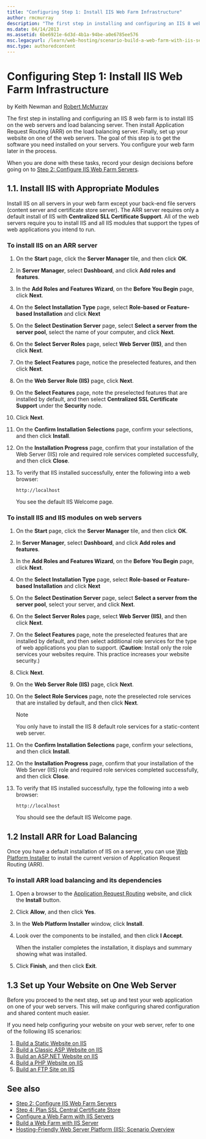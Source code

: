 ```yaml
---
title: "Configuring Step 1: Install IIS Web Farm Infrastructure"
author: rmcmurray
description: "The first step in installing and configuring an IIS 8 web farm is to install IIS on the web servers and load balancing server. Then install Application Reque..."
ms.date: 04/14/2013
ms.assetid: 6be6921e-6d3d-4b1a-94be-a0e6785ee576
msc.legacyurl: /learn/web-hosting/scenario-build-a-web-farm-with-iis-servers/configuring-step-1-install-iis-web-farm-infrastructure
msc.type: authoredcontent
---
```

# Configuring Step 1: Install IIS Web Farm Infrastructure

by Keith Newman and [Robert McMurray](https://github.com/rmcmurray)

The first step in installing and configuring an IIS 8 web farm is to install IIS on the web servers and load balancing server. Then install Application Request Routing (ARR) on the load balancing server. Finally, set up your website on one of the web servers. The goal of this step is to get the software you need installed on your servers. You configure your web farm later in the process.

When you are done with these tasks, record your design decisions before going on to [Step 2: Configure IIS Web Farm Servers](configuring-step-2-configure-iis-web-farm-servers.md).

<a id="11"></a>

## 1.1. Install IIS with Appropriate Modules

Install IIS on all servers in your web farm except your back-end file servers (content server and certificate store server). The ARR server requires only a default install of IIS with **Centralized SLL Certificate Support**. All of the web servers require you to install IIS and all IIS modules that support the types of web applications you intend to run.

### To install IIS on an ARR server

1. On the **Start** page, click the **Server Manager** tile, and then click **OK**.
2. In **Server Manager**, select **Dashboard**, and click **Add roles and features**.
3. In the **Add Roles and Features Wizard**, on the **Before You Begin** page, click **Next**.
4. On the **Select Installation Type** page, select **Role-based or Feature-based Installation** and click **Next**
5. On the **Select Destination Server** page, select **Select a server from the server pool**, select the name of your computer, and click **Next**.
6. On the **Select Server Roles** page, select **Web Server (IIS)**, and then click **Next**.
7. On the **Select Features** page, notice the preselected features, and then click **Next**.
8. On the **Web Server Role (IIS)** page, click **Next**.
9. On the **Select Features** page, note the preselected features that are installed by default, and then select **Centralized SSL Certificate Support** under the **Security** node.
10. Click **Next**.
11. On the **Confirm Installation Selections** page, confirm your selections, and then click **Install**.
12. On the **Installation Progress** page, confirm that your installation of the Web Server (IIS) role and required role services completed successfully, and then click **Close**.
13. To verify that IIS installed successfully, enter the following into a web browser:

    `http://localhost`

    You see the default IIS Welcome page.

### To install IIS and IIS modules on web servers

1. On the **Start** page, click the **Server Manager** tile, and then click **OK**.
2. In **Server Manager**, select **Dashboard**, and click **Add roles and features**.
3. In the **Add Roles and Features Wizard**, on the **Before You Begin** page, click **Next**.
4. On the **Select Installation Type** page, select **Role-based or Feature-based Installation** and click **Next**
5. On the **Select Destination Server** page, select **Select a server from the server pool**, select your server, and click **Next**.
6. On the **Select Server Roles** page, select **Web Server (IIS)**, and then click **Next**.
7. On the **Select Features** page, note the preselected features that are installed by default, and then select additional role services for the type of web applications you plan to support. (**Caution**: Install only the role services your websites require. This practice increases your website security.)
8. Click **Next**.
9. On the **Web Server Role (IIS)** page, click **Next**.
10. On the **Select Role Services** page, note the preselected role services that are installed by default, and then click **Next**.

    > [!NOTE]
    > You only have to install the IIS 8 default role services for a static-content web server.

11. On the **Confirm Installation Selections** page, confirm your selections, and then click **Install**.
12. On the **Installation Progress** page, confirm that your installation of the Web Server (IIS) role and required role services completed successfully, and then click **Close**.
13. To verify that IIS installed successfully, type the following into a web browser:

    `http://localhost`

    You should see the default IIS Welcome page.

<a id="12"></a>

## 1.2 Install ARR for Load Balancing

Once you have a default installation of IIS on a server, you can use [Web Platform Installer](https://www.microsoft.com/web/downloads/platform.aspx) to install the current version of Application Request Routing (ARR).

### To install ARR load balancing and its dependencies

1. Open a browser to the [Application Request Routing](https://www.iis.net/downloads/microsoft/application-request-routing) website, and click the **Install** button.
2. Click **Allow**, and then click **Yes**.
3. In the **Web Platform Installer** window, click **Install**.
4. Look over the components to be installed, and then click **I Accept**.

    When the installer completes the installation, it displays and summary showing what was installed.
5. Click **Finish**, and then click **Exit**.

<a id="13"></a>

## 1.3 Set up Your Website on One Web Server

Before you proceed to the next step, set up and test your web application on one of your web servers. This will make configuring shared configuration and shared content much easier.

If you need help configuring your website on your web server, refer to one of the following IIS scenarios:

1. [Build a Static Website on IIS](../../manage/creating-websites/scenario-build-a-static-website-on-iis.md)
2. [Build a Classic ASP Website on IIS](../../application-frameworks/running-classic-asp-applications-on-iis-7-and-iis-8/scenario-build-a-classic-asp-website-on-iis.md)
3. [Build an ASP.NET Website on IIS](../../application-frameworks/scenario-build-an-aspnet-website-on-iis/overview-build-an-asp-net-website-on-iis.md)
4. [Build a PHP Website on IIS](../../application-frameworks/scenario-build-a-php-website-on-iis/overview-build-a-php-website-on-iis.md)
5. [Build an FTP Site on IIS](../../publish/using-the-ftp-service/scenario-build-an-ftp-site-on-iis.md)

## See also

- [Step 2: Configure IIS Web Farm Servers](configuring-step-2-configure-iis-web-farm-servers.md)
- [Step 4: Plan SSL Central Certificate Store](planning-step-4-plan-ssl-central-certificate-store.md)
- [Configure a Web Farm with IIS Servers](configure-a-web-farm-with-iis-servers.md)
- [Build a Web Farm with IIS Server](overview-build-a-web-farm-with-iis-servers.md)
- [Hosting-Friendly Web Server Platform (IIS): Scenario Overview](../../get-started/introduction-to-iis/hosting-friendly-web-server-platform-iis-scenario-overview.md)

